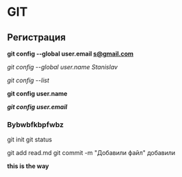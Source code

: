 ﻿# GIT

## Регистрация

**git config --global user.email s@gmail.com**

*git config --global user.name Stanislav*

_git config --list_

__git config user.name__

***git config user.email***

### Bybwbfkbpfwbz
git init 
git status

git add read.md
git commit -m "Добавили файл"
добавили

__this is the way__